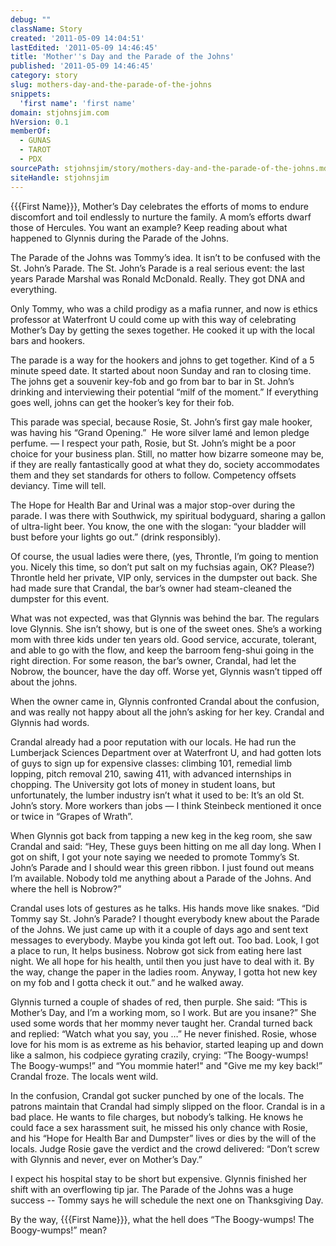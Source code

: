 ```yaml
---
debug: ""
className: Story
created: '2011-05-09 14:04:51'
lastEdited: '2011-05-09 14:46:45'
title: 'Mother''s Day and the Parade of the Johns'
published: '2011-05-09 14:46:45'
category: story
slug: mothers-day-and-the-parade-of-the-johns
snippets:
  'first name': 'first name'
domain: stjohnsjim.com
hVersion: 0.1
memberOf:
  - GUNAS
  - TAROT
  - PDX
sourcePath: stjohnsjim/story/mothers-day-and-the-parade-of-the-johns.md
siteHandle: stjohnsjim
---
```

{{{First Name}}}, Mother&rsquo;s Day celebrates the efforts of moms to endure discomfort and toil endlessly to nurture the family. A mom&rsquo;s efforts dwarf those of Hercules. You want an example? Keep reading about what happened to Glynnis during the Parade of the Johns.

The Parade of the Johns was Tommy&rsquo;s idea. It isn&rsquo;t to be confused with the St. John&rsquo;s Parade. The St. John&rsquo;s Parade is a real serious event: the last years Parade Marshal was Ronald McDonald. Really. They got DNA and everything.

Only Tommy, who was a child prodigy as a mafia runner, and now is ethics professor at Waterfront U could come up with this way of celebrating Mother&rsquo;s Day by getting the sexes together. He cooked it up with the local bars and hookers.

The parade is a way for the hookers and johns to get together. Kind of a 5 minute speed date. It started about noon Sunday and ran to closing time. The johns get a souvenir key-fob and go from bar to bar in St. John&rsquo;s drinking and interviewing their potential &ldquo;milf of the moment.&rdquo; If everything goes well, johns can get the hooker&rsquo;s key for their fob.

This parade was special, because Rosie, St. John&rsquo;s first gay male hooker, was having his &ldquo;Grand Opening.&rdquo; &nbsp;He wore silver lam&eacute; and lemon pledge perfume. &mdash; I respect your path, Rosie, but St. John&rsquo;s might be a poor choice for your business plan. Still, no matter how bizarre someone may be, if they are really fantastically good at what they do, society accommodates them and they set standards for others to follow. Competency offsets deviancy. Time will tell.

The Hope for Health Bar and Urinal was a major stop-over during the parade. I was there with Southwick, my spiritual bodyguard, sharing a gallon of ultra-light beer. You know, the one with the slogan: &ldquo;your bladder will bust before your lights go out.&rdquo; (drink responsibly).

Of course, the usual ladies were there, (yes, Throntle, I&rsquo;m going to mention you. Nicely this time, so don&rsquo;t put salt on my fuchsias again, OK? Please?) Throntle held her private, VIP only, services in the dumpster out back. She had made sure that Crandal, the bar&rsquo;s owner had steam-cleaned the dumpster for this event.

What was not expected, was that Glynnis was behind the bar. The regulars love Glynnis. She isn&rsquo;t showy, but is one of the sweet ones. She&rsquo;s a working mom with three kids under ten years old. Good service, accurate, tolerant, and able to go with the flow, and keep the barroom feng-shui going in the right direction. For some reason, the bar&rsquo;s owner, Crandal, had let the Nobrow, the bouncer, have the day off. Worse yet, Glynnis wasn&rsquo;t tipped off about the johns.

When the owner came in, Glynnis confronted Crandal about the confusion, and was really not happy about all the john&rsquo;s asking for her key. Crandal and Glynnis had words.

Crandal already had a poor reputation with our locals. He had run the Lumberjack Sciences Department over at Waterfront U, and had gotten lots of guys to sign up for expensive classes: climbing 101, remedial limb lopping, pitch removal 210, sawing 411, with advanced internships in chopping. The University got lots of money in student loans, but unfortunately, the lumber industry isn&rsquo;t what it used to be: It&rsquo;s an old St. John&rsquo;s story. More workers than jobs &mdash; I think Steinbeck mentioned it once or twice in &ldquo;Grapes of Wrath&rdquo;.

When Glynnis got back from tapping a new keg in the keg room, she saw Crandal and said: &ldquo;Hey, These guys been hitting on me all day long. When I got on shift, I got your note saying we needed to promote Tommy&rsquo;s St. John&rsquo;s Parade and I should wear this green ribbon. I just found out means I&rsquo;m available. Nobody told me anything about a Parade of the Johns. And where the hell is Nobrow?&rdquo;

Crandal uses lots of gestures as he talks. His hands move like snakes. &ldquo;Did Tommy say St. John&rsquo;s Parade? I thought everybody knew about the Parade of the Johns. We just came up with it a couple of days ago and sent text messages to everybody. Maybe you kinda got left out. Too bad. Look, I got a place to run, It helps business. Nobrow got sick from eating here last night. We all hope for his health, until then you just have to deal with it. By the way, change the paper in the ladies room. Anyway, I gotta hot new key on my fob and I gotta check it out.&rdquo; and he walked away.

Glynnis turned a couple of shades of red, then purple. She said: &ldquo;This is Mother&rsquo;s Day, and I&rsquo;m a working mom, so I work. But are you insane?&rdquo; She used some words that her mommy never taught her. Crandal turned back and replied: &ldquo;Watch what you say, you &hellip;&rdquo; He never finished. Rosie, whose love for his mom is as extreme as his behavior, started leaping up and down like a salmon, his codpiece gyrating crazily, crying: &ldquo;The Boogy-wumps! The Boogy-wumps!&rdquo; and &ldquo;You mommie hater!&quot; and &quot;Give me my key back!&rdquo; Crandal froze. The locals went wild.

In the confusion, Crandal got sucker punched by one of the locals. The patrons maintain that Crandal had simply slipped on the floor. Crandal is in a bad place. He wants to file charges, but nobody&rsquo;s talking. He knows he could face a sex harassment suit, he missed his only chance with Rosie, and his &ldquo;Hope for Health Bar and Dumpster&rdquo; lives or dies by the will of the locals. Judge Rosie gave the verdict and the crowd delivered: &ldquo;Don&rsquo;t screw with Glynnis and never, ever on Mother&rsquo;s Day.&rdquo;

I expect his hospital stay to be short but expensive. Glynnis finished her shift with an overflowing tip jar. The Parade of the Johns was a huge success --&nbsp;Tommy says he will schedule the next one on Thanksgiving Day.

By the way, {{{First Name}}}, what the hell does &ldquo;The Boogy-wumps! The Boogy-wumps!&rdquo; mean?&nbsp;

